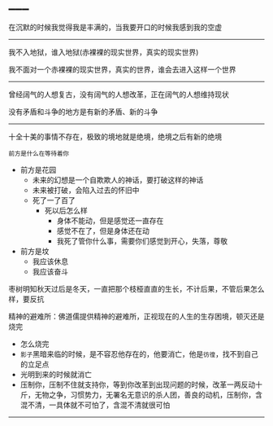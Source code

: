 # ___

在沉默的时候我觉得我是丰满的，当我要开口的时候我感到我的空虚

-----

我不入地狱，谁入地狱(赤裸裸的现实世界，真实的现实世界)

我不面对一个赤裸裸的现实世界，真实的世界，谁会去进入这样一个世界

---

曾经阔气的人想复古，没有阔气的人想改革，正在阔气的人想维持现状

没有矛盾和斗争的地方是有新的矛盾、新的斗争

---

十全十美的事情不存在，极致的境地就是绝境，绝境之后有新的绝境

`前方是什么在等待着你`

- 前方是花园
  - 未来的幻想是一个自欺欺人的神话，要打破这样的神话
  - 未来被打破，会陷入过去的怀旧中
  - 死了一了百了
    - 死以后怎么样
      - 身体不能动，但是感觉还一直存在
      - 感觉不在了，但是身体还在动
      - 我死了管你什么事，需要你们感觉到开心，失落，尊敬
- 前方是坟
  - 我应该休息
  - 我应该奋斗

枣树明知秋天过后是冬天，一直把那个枝桠直直的生长，不计后果，不管后果怎么样，要反抗

精神的避难所：佛道儒提供精神的避难所，正视现在的人生的生存困境，顿灭还是烧完

- 怎么烧完
- `影子`黑暗来临的时候，是不容忍他存在的，他要消亡，他是`彷徨`，找不到自己的立足点
- 光明到来的时候就消亡
- 压制你，压制不住就支持你，等到你改革到出现问题的时候，改革一两反动十斤，无物之争，习惯势力，无署名无意识的杀人团，善良的动机，压制你，含混不清，一具体就不可怕了，含混不清就很可怕

---





